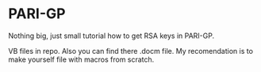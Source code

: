 # PARI-GP
Nothing big, just small tutorial how to get RSA keys in PARI-GP.

VB files in repo. Also you can find there .docm file. My recomendation is to make yourself file with macros from scratch.

